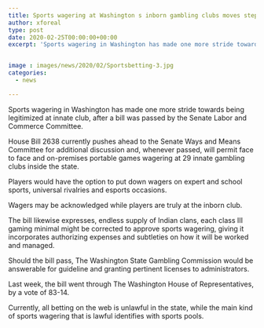 ```yaml
---
title: Sports wagering at Washington s inborn gambling clubs moves step closer
author: xforeal 
type: post
date: 2020-02-25T00:00:00+00:00
excerpt: 'Sports wagering in Washington has made one more stride towards being legitimized at innate club, after a bill was passed by the Senate Labor and Commerce Committee '


image : images/news/2020/02/Sportsbetting-3.jpg
categories:
  - news

---
```

Sports wagering in Washington has made one more stride towards being legitimized at innate club, after a bill was passed by the Senate Labor and Commerce Committee. 

House Bill 2638 currently pushes ahead to the Senate Ways and Means Committee for additional discussion and, whenever passed, will permit face to face and on-premises portable games wagering at 29 innate gambling clubs inside the state. 

Players would have the option to put down wagers on expert and school sports, universal rivalries and esports occasions. 

Wagers may be acknowledged while players are truly at the inborn club. 

The bill likewise expresses, endless supply of Indian clans, each class III gaming minimal might be corrected to approve sports wagering, giving it incorporates authorizing expenses and subtleties on how it will be worked and managed. 

Should the bill pass, The Washington State Gambling Commission would be answerable for guideline and granting pertinent licenses to administrators. 

Last week, the bill went through The Washington House of Representatives, by a vote of 83-14. 

Currently, all betting on the web is unlawful in the state, while the main kind of sports wagering that is lawful identifies with sports pools.